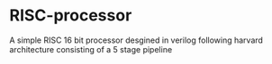 # RISC-processor
A simple RISC 16 bit processor desgined in verilog following harvard architecture consisting of a 5 stage pipeline
